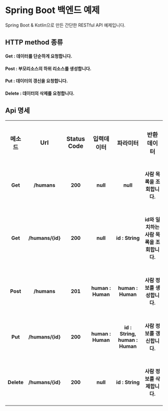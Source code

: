 # Spring Boot 백엔드 예제

Spring Boot & Kotlin으로 만든 간단한 RESTful API 예제입니다.

## HTTP method 종류

#### Get : 데이터를 단순하게 요청합니다.
#### Post : 부모리소스의 하위 리소스를 생성합니다.
#### Put : 데이터의 갱신을 요청합니다.
#### Delete : 데이터의 삭제를 요청합니다.

## Api 명세

<table style="text-align:center;border=1">
    <tr>
        <th><h3>메소드</h3></th>
        <th><h3>Url</h3></th>
        <th><h3>Status Code</h3></th>
        <th><h3>입력데이터</h3></th>
        <th><h3>파라미터</h3></th>
        <th><h3>반환데이터</h3></th>
    </tr>
    <tr>
        <td><h4>Get</h4></td>
        <td><h4>/humans</h4></td>
        <td><h4>200</h4></td>
        <td><h4>null</h4></td>
        <td><h4>null</h4></td>
        <td><h4>사람 목록을 조회합니다.</h4></td>
    </tr>
    <tr>
        <td><h4>Get</h4></td>
        <td><h4>/humans/{id}</h4></td>
        <td><h4>200</h4></td>
        <td><h4>null</h4></td>
        <td><h4>id : String</h4></td>
        <td><h4>id와 일치하는 사람 목록을 조회합니다.</h4></td>
    </tr>
    <tr>
        <td><h4>Post</h4></td>
        <td><h4>/humans</h4></td>
        <td><h4>201</h4></td>
        <td><h4>human : Human</h4></td>
        <td><h4>human : Human</h4></td>
        <td><h4>사람 정보를 생성합니다.</h4></td>
    </tr>
    <tr>
        <td><h4>Put</h4></td>
        <td><h4>/humans/{id}</h4></td>
        <td><h4>200</h4></td>
        <td><h4>human : Human</h4></td>
        <td><h4>id : String, human : Human</h4></td>
        <td><h4>사람 정보를 갱신합니다.</h4></td>
    </tr>
    <tr>
        <td><h4>Delete</h4></td>
        <td><h4>/humans/{id}</h4></td>
        <td><h4>200</h4></td>
        <td><h4>null</h4></td>
        <td><h4>id : String</h4></td>
        <td><h4>사람 정보를 삭제합니다.</h4></td>
    </tr>
</table>